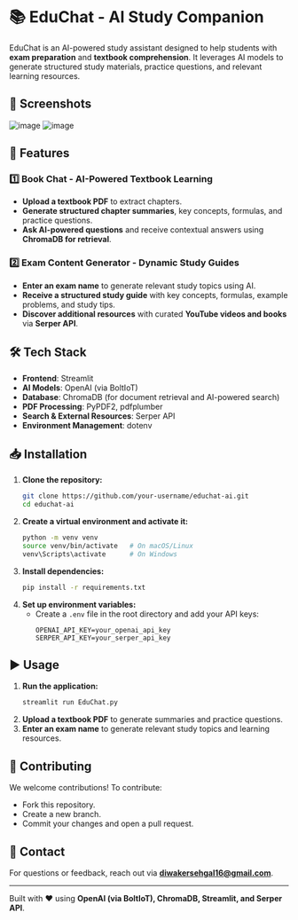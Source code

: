 # 📚 EduChat - AI Study Companion  

EduChat is an AI-powered study assistant designed to help students with **exam preparation** and **textbook comprehension**. It leverages AI models to generate structured study materials, practice questions, and relevant learning resources.  

## 📸 Screenshots  

![image](https://github.com/user-attachments/assets/bda7067a-cf42-4bfb-9a68-9c5d3ea7c4af)  ![image](https://github.com/user-attachments/assets/4abfd36d-7eba-47f6-b5f3-df0ce022bfbe)  

## 🚀 Features  

### **1️⃣ Book Chat - AI-Powered Textbook Learning**  
- **Upload a textbook PDF** to extract chapters.  
- **Generate structured chapter summaries**, key concepts, formulas, and practice questions.  
- **Ask AI-powered questions** and receive contextual answers using **ChromaDB for retrieval**.  

### **2️⃣ Exam Content Generator - Dynamic Study Guides**  
- **Enter an exam name** to generate relevant study topics using AI.  
- **Receive a structured study guide** with key concepts, formulas, example problems, and study tips.  
- **Discover additional resources** with curated **YouTube videos and books** via **Serper API**.  

## 🛠️ Tech Stack  

- **Frontend**: Streamlit  
- **AI Models**: OpenAI (via BoltIoT)  
- **Database**: ChromaDB (for document retrieval and AI-powered search)  
- **PDF Processing**: PyPDF2, pdfplumber  
- **Search & External Resources**: Serper API  
- **Environment Management**: dotenv  

## 📥 Installation  

1. **Clone the repository:**  
   ```bash
   git clone https://github.com/your-username/educhat-ai.git
   cd educhat-ai
   ```
2. **Create a virtual environment and activate it:**  
   ```bash
   python -m venv venv
   source venv/bin/activate   # On macOS/Linux  
   venv\Scripts\activate      # On Windows  
   ```  
3. **Install dependencies:**  
   ```bash
   pip install -r requirements.txt
   ```  
4. **Set up environment variables:**  
   - Create a `.env` file in the root directory and add your API keys:  
     ```plaintext
     OPENAI_API_KEY=your_openai_api_key
     SERPER_API_KEY=your_serper_api_key
     ```  

## ▶️ Usage  

1. **Run the application:**  
   ```bash
   streamlit run EduChat.py
   ```  
2. **Upload a textbook PDF** to generate summaries and practice questions.  
3. **Enter an exam name** to generate relevant study topics and learning resources.  

## 📌 Contributing  

We welcome contributions! To contribute:  
- Fork this repository.  
- Create a new branch.  
- Commit your changes and open a pull request.  

## 📧 Contact  

For questions or feedback, reach out via **diwakersehgal16@gmail.com**.  

---  

Built with ❤️ using **OpenAI (via BoltIoT), ChromaDB, Streamlit, and Serper API**.  
```
